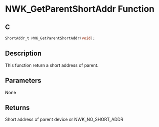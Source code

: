 # NWK_GetParentShortAddr Function

## C

```c
ShortAddr_t NWK_GetParentShortAddr(void);
```

## Description

 This function return a short address of parent.

## Parameters

 None 

## Returns

 Short address of parent device or NWK_NO_SHORT_ADDR 

